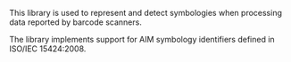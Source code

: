 ﻿This library is used to represent and detect symbologies when processing data reported by barcode scanners.

The library implements support for AIM symbology identifiers defined in ISO/IEC 15424:2008.
